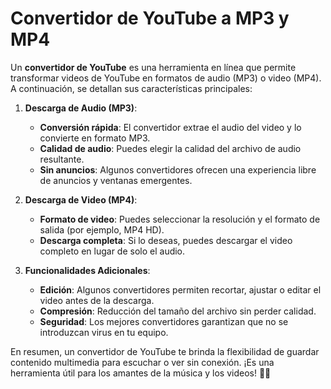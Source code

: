# Convertidor de YouTube a MP3 y MP4

Un **convertidor de YouTube** es una herramienta en línea que permite transformar videos de YouTube en formatos de audio (MP3) o video (MP4). A continuación, se detallan sus características principales:

1. **Descarga de Audio (MP3)**:
   - **Conversión rápida**: El convertidor extrae el audio del video y lo convierte en formato MP3.
   - **Calidad de audio**: Puedes elegir la calidad del archivo de audio resultante.
   - **Sin anuncios**: Algunos convertidores ofrecen una experiencia libre de anuncios y ventanas emergentes.

2. **Descarga de Video (MP4)**:
   - **Formato de video**: Puedes seleccionar la resolución y el formato de salida (por ejemplo, MP4 HD).
   - **Descarga completa**: Si lo deseas, puedes descargar el video completo en lugar de solo el audio.

3. **Funcionalidades Adicionales**:
   - **Edición**: Algunos convertidores permiten recortar, ajustar o editar el video antes de la descarga.
   - **Compresión**: Reducción del tamaño del archivo sin perder calidad.
   - **Seguridad**: Los mejores convertidores garantizan que no se introduzcan virus en tu equipo.

En resumen, un convertidor de YouTube te brinda la flexibilidad de guardar contenido multimedia para escuchar o ver sin conexión. ¡Es una herramienta útil para los amantes de la música y los videos! 🎵🎥
